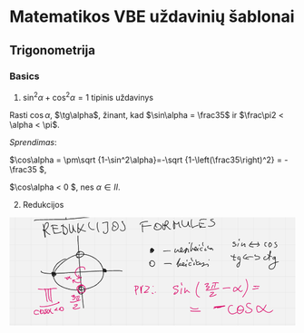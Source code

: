 # Matematikos VBE uždavinių šablonai

## Trigonometrija

### Basics

1. $\sin^2\alpha + \cos^2\alpha = 1$ tipinis uždavinys

Rasti $\cos\alpha$, $\tg\alpha$, žinant, kad $\sin\alpha = \frac35$ ir $\frac\pi2 < \alpha < \pi$.

_Sprendimas_:

$\cos\alpha = \pm\sqrt {1-\sin^2\alpha}=-\sqrt {1-\left(\frac35\right)^2} = -\frac35 $,

$\cos\alpha < 0 $, nes $\alpha \in II$.

2. Redukcijos

![alt text](image.png)
